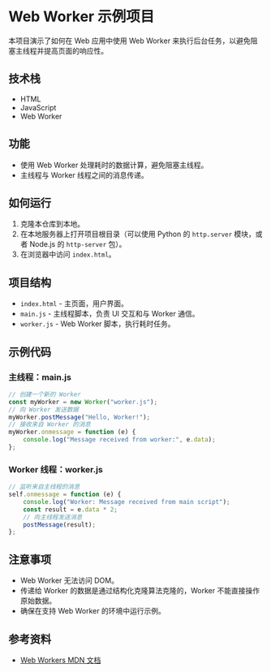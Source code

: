 # Web Worker 示例项目

本项目演示了如何在 Web 应用中使用 Web Worker 来执行后台任务，以避免阻塞主线程并提高页面的响应性。

## 技术栈

- HTML
- JavaScript
- Web Worker

## 功能

- 使用 Web Worker 处理耗时的数据计算，避免阻塞主线程。
- 主线程与 Worker 线程之间的消息传递。

## 如何运行

1. 克隆本仓库到本地。
2. 在本地服务器上打开项目根目录（可以使用 Python 的 `http.server` 模块，或者 Node.js 的 `http-server` 包）。
3. 在浏览器中访问 `index.html`。

## 项目结构

- `index.html` - 主页面，用户界面。
- `main.js` - 主线程脚本，负责 UI 交互和与 Worker 通信。
- `worker.js` - Web Worker 脚本，执行耗时任务。

## 示例代码

### 主线程：main.js

```javascript
// 创建一个新的 Worker
const myWorker = new Worker("worker.js");
// 向 Worker 发送数据
myWorker.postMessage("Hello, Worker!");
// 接收来自 Worker 的消息
myWorker.onmessage = function (e) {
	console.log("Message received from worker:", e.data);
};
```

### Worker 线程：worker.js

```javascript
// 监听来自主线程的消息
self.onmessage = function (e) {
	console.log("Worker: Message received from main script");
	const result = e.data * 2;
	// 向主线程发送消息
	postMessage(result);
};
```

## 注意事项

- Web Worker 无法访问 DOM。
- 传递给 Worker 的数据是通过结构化克隆算法克隆的，Worker 不能直接操作原始数据。
- 确保在支持 Web Worker 的环境中运行示例。

## 参考资料

- [Web Workers MDN 文档](https://developer.mozilla.org/zh-CN/docs/Web/API/Web_Workers_API)
